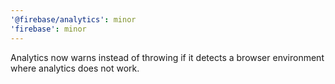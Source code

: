 ```yaml
---
'@firebase/analytics': minor
'firebase': minor
---
```


Analytics now warns instead of throwing if it detects a browser environment where analytics does not work.
